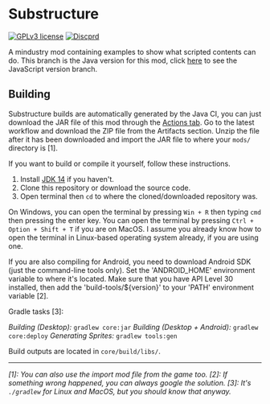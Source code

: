 # Substructure

[![GPLv3 license](https://img.shields.io/badge/License-GPLv3-blue.svg)](http://perso.crans.org/besson/LICENSE.html)
[![Discprd](https://img.shields.io/discord/591914197219016707.svg?color=7289da&label=de_server&logo=discord&style=flat-square)](https://discord.gg/RCCVQFW)

A mindustry mod containing examples to show what scripted contents can do. This branch is the Java version for this mod, click [here](https://github.com/Gdeft/substructure/tree/6.0) to see the JavaScript version branch.

## Building

Substructure builds are automatically generated by the Java CI, you can just download the JAR file of this mod through the [Actions tab](https://github.com/Gdeft/substructure/actions). Go to the latest workflow and download the ZIP file from the Artifacts section. Unzip the file after it has been downloaded and import the JAR file to where your `mods/` directory is [1].

If you want to build or compile it yourself, follow these instructions.

1. Install [JDK 14](https://adoptopemjdk.net/) if you haven't.
2. Clone this repository or download the source code.
3. Open terminal then `cd` to where the cloned/downloaded repository was.

On Windows, you can open the terminal by pressing `Win + R` then typing `cmd` then pressing the enter key. You can open the terminal by pressing `Ctrl + Option + Shift + T` if you are on MacOS. I assume you already know how to open the terminal in Linux-based operating system already, if you are using one.

If you are also compiling for Android, you need to download Android SDK (just the command-line tools only). Set the 'ANDROID_HOME' environment variable to where it's located. Make sure that you have API Level 30 installed, then add the 'build-tools/${version}' to your 'PATH' environment variable [2].

Gradle tasks [3]:

_Building (Desktop):_ `gradlew core:jar`
_Building (Desktop + Android):_ `gradlew core:deploy`
_Generating Sprites:_ `gradlew tools:gen`

Build outputs are located in `core/build/libs/`.

---

*[1]: You can also use the import mod file from the game too.*
*[2]: If something wrong happened, you can always google the solution.*
*[3]: It's `./gradlew` for Linux and MacOS, but you should know that anyway.*
